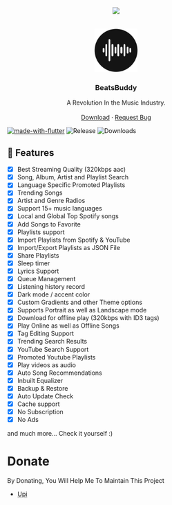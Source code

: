 
<center><img src="https://capsule-render.vercel.app/api?type=waving&color=gradient&height=200&section=header&text=BeatsBuddy&fontSize=80&fontAlignY=35&animation=twinkling&fontColor=gradient" /></center>


<!-- PROJECT LOGO -->
<br />
<p align="center">
  <a href="https://github.com/sahilarun/iSoulZ">
    <img src="ic_launcher.png" alt="Pbot-plus" width="100" height="100">
  </a>
  <h3 align="center">BeatsBuddy</h3>
 <p align="center">
    A Revolution In the Music Industry.
    <br />
    <br />
    <a href="https://github.com/ShubhAgrwal/BeatsBuddy/releases/tag/v0.1.0">Download</a>
    ·
    <a href="https://github.com/ShubhAgrwal/BeatsBuddy/issues">Request Bug</a>
  </p>
</p>
<!-- ABOUT THE PROJECT -->

 [![made-with-flutter](https://img.shields.io/badge/Made%20with-Flutter-1f425f.svg)](https://flutter.dev/) ![Release](https://img.shields.io/github/v/release/ShubhAgrwal/BeatsBuddy) ![Downloads](https://img.shields.io/github/downloads/ShubhAgrwal/BeatsBuddy/total)

## 🌟 Features
- [x] Best Streaming Quality (320kbps aac)
- [x] Song, Album, Artist and Playlist Search
- [x] Language Specific Promoted Playlists
- [x] Trending Songs
- [x] Artist and Genre Radios
- [x] Support 15+ music languages
- [x] Local and Global Top Spotify songs
- [x] Add Songs to Favorite
- [x] Playlists support
- [x] Import Playlists from Spotify & YouTube
- [x] Import/Export Playlists as JSON File
- [x] Share Playlists
- [x] Sleep timer
- [x] Lyrics Support
- [x] Queue Management
- [x] Listening history record
- [x] Dark mode / accent color
- [x] Custom Gradients and other Theme options
- [x] Supports Portrait as well as Landscape mode
- [x] Download for offline play (320kbps with ID3 tags)
- [x] Play Online as well as Offline Songs
- [x] Tag Editing Support
- [x] Trending Search Results
- [x] YouTube Search Support
- [x] Promoted Youtube Playlists
- [x] Play videos as audio
- [x] Auto Song Recommendations
- [x] Inbuilt Equalizer
- [x] Backup & Restore
- [x] Auto Update Check
- [x] Cache support
- [x] No Subscription
- [x] No Ads

and much more...
Check it yourself :)

# Donate

 By Donating, You Will Help Me To Maintain This Project 

- [Upi](upi://pay?pa=shubhag01@axl&pn=BeatBuddy)


[version-shield]: https://img.shields.io/github/package-json/v/ShubhAgrwal/BeatsBuddy?style=for-the-badge
[version-url]: https://github.com/sahilarun/iSoulZ
[contributors-shield]: https://img.shields.io/github/contributors/ShubhAgrwal/BeatsBuddy.svg?style=for-the-badge
[contributors-url]: https://github.com/ShubhAgrwal/BeatsBuddy/graphs/contributors
[forks-shield]: https://img.shields.io/github/forks/ShubhAgrwal/BeatsBuddy.svg?style=for-the-badge
[forks-url]: https://github.com/ShubhAgrwal/BeatsBuddy/network/members
[stars-shield]: https://img.shields.io/github/stars/ShubhAgrwal/BeatsBuddy.svg?style=for-the-badge
[stars-url]: https://github.com/ShubhAgrwal/BeatsBuddy/stargazers
[issues-shield]: https://img.shields.io/github/issues/ShubhAgrwal/BeatsBuddy.svg?style=for-the-badge
[issues-url]: https://github.com/ShubhAgrwal/BeatsBuddy/issues
[license-shield]: https://img.shields.io/github/license/ShubhAgrwal/BeatsBuddy.svg?style=for-the-badge
[license-url]: https://github.com/ShubhAgrwal/BeatsBuddy/blob/master/LICENSE
